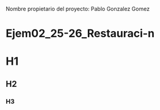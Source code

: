 Nombre propietario del proyecto: Pablo Gonzalez Gomez


# Ejem02_25-26_Restauraci-n

# H1
## H2
### H3
